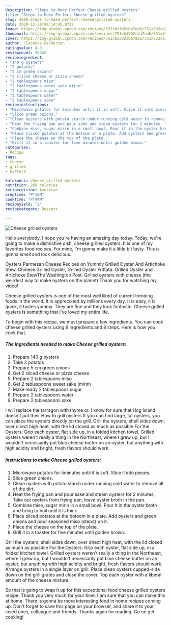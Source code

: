 ```yaml
---
description: "Steps to Make Perfect Cheese grilled oysters"
title: "Steps to Make Perfect Cheese grilled oysters"
slug: 4280-steps-to-make-perfect-cheese-grilled-oysters
date: 2020-12-26T04:14:45.073Z
image: https://img-global.cpcdn.com/recipes/751cb1302cba7ea6/751x532cq70/cheese-grilled-oysters-recipe-main-photo.jpg
thumbnail: https://img-global.cpcdn.com/recipes/751cb1302cba7ea6/751x532cq70/cheese-grilled-oysters-recipe-main-photo.jpg
cover: https://img-global.cpcdn.com/recipes/751cb1302cba7ea6/751x532cq70/cheese-grilled-oysters-recipe-main-photo.jpg
author: Clarence Henderson
ratingvalue: 4.3
reviewcount: 36442
recipeingredient:
- "140 g oysters"
- "2 potatos"
- "5 cm green onions"
- "2 sliced cheese or pizza cheese"
- "2 tablespoons miso"
- "2 tablespoons sweet sake mirin"
- "2 tablespoons sugar"
- "2 tablespoons water"
- "2 tablespoons sake"
recipeinstructions:
- "Microwave potatos for 5minutes until it is soft. Slice it into pieces."
- "Slice green onions."
- "Clean oysters with potato starch under running cold water to remove all of the dirt."
- "Heat the frying pan and pour sake and steam oysters for 2 minutes. Take out oyeters from frying pan, leave oyster broth in the pan."
- "Combine miso, sugar mirin in a small bowl. Pour it in the oyster broth and bring to boil until it is thick."
- "Place sliced potatos at the botoom in a plate. Add oysters and green onions and pour seasoned miso (step4) on it."
- "Place the cheese on the top of the plate."
- "Grill it in a toaster for five minutes until golden brown."
categories:
- Recipe
tags:
- cheese
- grilled
- oysters

katakunci: cheese grilled oysters 
nutrition: 268 calories
recipecuisine: American
preptime: "PT16M"
cooktime: "PT44M"
recipeyield: "2"
recipecategory: Dessert

---
```



![Cheese grilled oysters](https://img-global.cpcdn.com/recipes/751cb1302cba7ea6/751x532cq70/cheese-grilled-oysters-recipe-main-photo.jpg)

Hello everybody, I hope you're having an amazing day today. Today, we're going to make a distinctive dish, cheese grilled oysters. It is one of my favorites food recipes. For mine, I'm gonna make it a little bit tasty. This is gonna smell and look delicious.

Oysters Parmesan Cheese Recipes on Yummly Grilled Oyster And Artichoke Stew, Chinese Grilled Oyster, Grilled Oyster Frittata. Grilled Oyster and Artichoke StewThe Washington Post. Grilled oysters with cheese (the weirdest way to make oysters on the planet) Thank you for watching my video!

Cheese grilled oysters is one of the most well liked of current trending foods in the world. It is appreciated by millions every day. It is easy, it is quick, it tastes yummy. They are fine and they look fantastic. Cheese grilled oysters is something that I've loved my entire life.


To begin with this recipe, we must prepare a few ingredients. You can cook cheese grilled oysters using 9 ingredients and 8 steps. Here is how you cook that.

<!--inarticleads1-->

##### The ingredients needed to make Cheese grilled oysters:

1. Prepare 140 g oysters
1. Take 2 potatos
1. Prepare 5 cm green onions
1. Get 2 sliced cheese or pizza cheese
1. Prepare 2 tablespoons miso
1. Get 2 tablespoons sweet sake (mirin)
1. Make ready 2 tablespoons sugar
1. Prepare 2 tablespoons water
1. Prepare 2 tablespoons sake


I will replace the tarragon with thyme or. I know for sure that Hog Island doesn&#39;t put their How to grill oysters If you can find large, fat oysters, you can place the oysters directly on the grill. Grill the oysters, shell sides down, over direct high heat, with the lid closed as much as possible For the Oysters: Grip each oyster, flat side up, in a folded kitchen towel. Grilled oysters weren&#39;t really a thing in the Northeast, where I grew up, but I wouldn&#39;t necessarily put blue cheese butter on an oyster, but anything with high acidity and bright, fresh flavors should work. 

<!--inarticleads2-->

##### Instructions to make Cheese grilled oysters:

1. Microwave potatos for 5minutes until it is soft. Slice it into pieces.
1. Slice green onions.
1. Clean oysters with potato starch under running cold water to remove all of the dirt.
1. Heat the frying pan and pour sake and steam oysters for 2 minutes. Take out oyeters from frying pan, leave oyster broth in the pan.
1. Combine miso, sugar mirin in a small bowl. Pour it in the oyster broth and bring to boil until it is thick.
1. Place sliced potatos at the botoom in a plate. Add oysters and green onions and pour seasoned miso (step4) on it.
1. Place the cheese on the top of the plate.
1. Grill it in a toaster for five minutes until golden brown.


Grill the oysters, shell sides down, over direct high heat, with the lid closed as much as possible For the Oysters: Grip each oyster, flat side up, in a folded kitchen towel. Grilled oysters weren&#39;t really a thing in the Northeast, where I grew up, but I wouldn&#39;t necessarily put blue cheese butter on an oyster, but anything with high acidity and bright, fresh flavors should work. Arrange oysters in a single layer on grill. Place clean oysters cupped-side down on the grill grates and close the cover. Top each oyster with a liberal amount of the cheese mixture. 

So that is going to wrap it up for this exceptional food cheese grilled oysters recipe. Thank you very much for your time. I am sure that you can make this at home. There is gonna be more interesting food in home recipes coming up. Don't forget to save this page on your browser, and share it to your loved ones, colleague and friends. Thanks again for reading. Go on get cooking!
